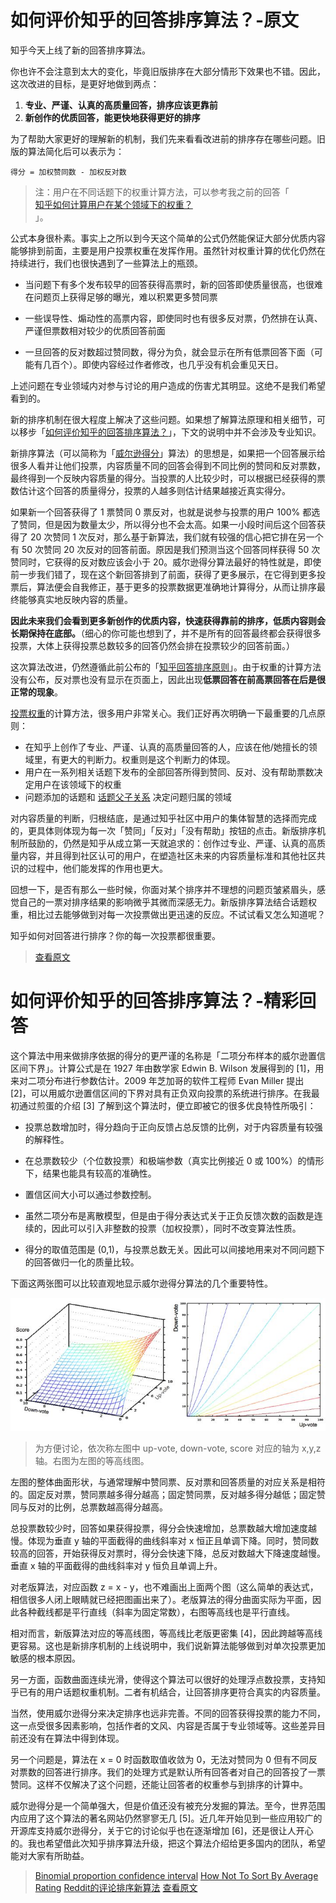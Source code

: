 # 如何评价知乎的回答排序算法？-原文

知乎今天上线了新的回答排序算法。

你也许不会注意到太大的变化，毕竟旧版排序在大部分情形下效果也不错。因此，这次改进的目标，是更好地做到两点：

1. **专业、严谨、认真的高质量回答，排序应该更靠前**
2. **新创作的优质回答，能更快地获得更好的排序**

为了帮助大家更好的理解新的机制，我们先来看看改进前的排序存在哪些问题。旧版的算法简化后可以表示为：

```
得分 = 加权赞同数 - 加权反对数
```

> 注：用户在不同话题下的权重计算方法，可以参考我之前的回答「  
> [知乎如何计算用户在某个领域下的权重？](http://www.zhihu.com/question/21544084)  
> 」。

公式本身很朴素。事实上之所以到今天这个简单的公式仍然能保证大部分优质内容能够排到前面，主要是用户投票权重在发挥作用。虽然针对权重计算的优化仍然在持续进行，我们也很快遇到了一些算法上的瓶颈。

* 当问题下有多个发布较早的回答获得高票时，新的回答即使质量很高，也很难在问题页上获得足够的曝光，难以积累更多赞同票

* 一些误导性、煽动性的高票内容，即使同时也有很多反对票，仍然排在认真、严谨但票数相对较少的优质回答前面

* 一旦回答的反对数超过赞同数，得分为负，就会显示在所有低票回答下面（可能有几百个）。即使内容经过作者修改，也几乎没有机会重见天日。

上述问题在专业领域内对参与讨论的用户造成的伤害尤其明显。这绝不是我们希望看到的。

新的排序机制在很大程度上解决了这些问题。如果想了解算法原理和相关细节，可以移步「[如何评价知乎的回答排序算法？](http://www.zhihu.com/question/26933554)」，下文的说明中并不会涉及专业知识。

新排序算法（可以简称为「[威尔逊得分](https://link.zhihu.com/?target=http%3A//en.wikipedia.org/wiki/Binomial_proportion_confidence_interval%23Wilson_score_interval)」算法）的思想是，如果把一个回答展示给很多人看并让他们投票，内容质量不同的回答会得到不同比例的赞同和反对票数，最终得到一个反映内容质量的得分。当投票的人比较少时，可以根据已经获得的票数估计这个回答的质量得分，投票的人越多则估计结果越接近真实得分。

如果新一个回答获得了 1 票赞同 0 票反对，也就是说参与投票的用户 100% 都选了赞同，但是因为数量太少，所以得分也不会太高。如果一小段时间后这个回答获得了 20 次赞同 1 次反对，那么基于新算法，我们就有较强的信心把它排在另一个有 50 次赞同 20 次反对的回答前面。原因是我们预测当这个回答同样获得 50 次赞同时，它获得的反对数应该会小于 20。威尔逊得分算法最好的特性就是，即使前一步我们错了，现在这个新回答排到了前面，获得了更多展示，在它得到更多投票后，算法便会自我修正，基于更多的投票数据更准确地计算得分，从而让排序最终能够真实地反映内容的质量。

**因此未来我们会看到更多新创作的优质内容，快速获得靠前的排序，低质内容则会长期保持在底部。**（细心的你可能也想到了，并不是所有的回答最终都会获得很多投票，大体上获得投票总数较多的回答仍然会排在投票较少的回答前面。）

这次算法改进，仍然遵循此前公布的「[知乎回答排序原则](http://www.zhihu.com/question/19576738)」。由于权重的计算方法没有公布，反对票也没有显示在页面上，因此出现**低票回答在前高票回答在后是很正常的现象**。

[投票权重](http://www.zhihu.com/question/21544084)的计算方法，很多用户非常关心。我们正好再次明确一下最重要的几点原则：

* 在知乎上创作了专业、严谨、认真的高质量回答的人，应该在他/她擅长的领域里，有更大的判断力。权重则是这个判断力的体现。
* 用户在一系列相关话题下发布的全部回答所得到赞同、反对、没有帮助票数决定用户在该领域下的权重
* 问题添加的话题和
  [话题父子关系](http://www.zhihu.com/question/21544795)
  决定问题归属的领域

对内容质量的判断，归根结底，是通过知乎社区中用户的集体智慧的选择而完成的，更具体则体现为每一次「赞同」「反对」「没有帮助」按钮的点击。新版排序机制所鼓励的，仍然是知乎从成立第一天就追求的：创作过专业、严谨、认真的高质量内容，并且得到社区认可的用户，在塑造社区未来的内容质量标准和其他社区共识的过程中，他们能发挥的作用也更大。

回想一下，是否有那么一些时候，你面对某个排序并不理想的问题页皱紧眉头，感觉自己的一票对排序结果的影响微乎其微而深感无力。新版排序算法结合话题权重，相比过去能够做到对每一次投票做出更迅速的反应。不试试看又怎么知道呢？

知乎如何对回答进行排序？你的每一次投票都很重要。

> [查看原文](https://zhuanlan.zhihu.com/zhihu-product/19902495)

# 如何评价知乎的回答排序算法？-精彩回答

这个算法中用来做排序依据的得分的更严谨的名称是「二项分布样本的威尔逊置信区间下界」。计算公式是在 1927 年由数学家 Edwin B. Wilson 发展得到的 \[1\]，用来对二项分布进行参数估计。2009 年芝加哥的软件工程师 Evan Miller 提出 \[2\]，可以用威尔逊置信区间的下界对具有正负双向投票的系统进行排序。在我最初通过煎蛋的介绍 \[3\] 了解到这个算法时，便立即被它的很多优良特性所吸引：

* 投票总数增加时，得分趋向于正向反馈占总反馈的比例，对于内容质量有较强的解释性。
* 在总票数较少（个位数投票）和极端参数（真实比例接近 0 或 100%）的情形下，结果也能具有较高的准确性。

* 置信区间大小可以通过参数控制。

* 虽然二项分布是离散模型，但是由于得分表达式关于正负反馈次数的函数是连续的，因此可以引入非整数的投票（加权投票），同时不改变算法性质。

* 得分的取值范围是 \(0,1\)，与投票总数无关。因此可以间接地用来对不同问题下的回答做归一化的质量比较。

下面这两张图可以比较直观地显示威尔逊得分算法的几个重要特性。

![](/assets/import-威尔逊得分图1.png)

> 为方便讨论，依次称左图中 up-vote, down-vote, score 对应的轴为 x,y,z 轴。右图为左图的等高线图。

左图的整体曲面形状，与通常理解中赞同票、反对票和回答质量的对应关系是相符的。固定反对票，赞同票越多得分越高；固定赞同票，反对越多得分越低；固定赞同与反对的比例，总票数越高得分越高。

总投票数较少时，回答如果获得投票，得分会快速增加，总票数越大增加速度越慢。体现为垂直 y 轴的平面截得的曲线斜率对 x 恒正且单调下降。同时，赞同数较高的回答，开始获得反对票时，得分会快速下降，总反对数越大下降速度越慢。垂直 x 轴的平面截得的曲线斜率对 y 恒负且单调上升。

对老版算法，对应函数 z = x - y，也不难画出上面两个图（这么简单的表达式，相信很多人闭上眼睛就已经把图画出来了）。老版算法的得分曲面实际为平面，因此各种截线都是平行直线（斜率为固定常数），右图等高线也是平行直线。

相对而言，新版算法对应的等高线图，等高线比老版更密集 \[4\]，因此跨越等高线更容易。这也是新排序机制的上线说明中，我们说新算法能够做到对单次投票更加敏感的根本原因。

另一方面，函数曲面连续光滑，使得这个算法可以很好的处理浮点数投票，支持知乎已有的用户话题权重机制。二者有机结合，让回答排序更符合真实的内容质量。

当然，使用威尔逊得分来决定排序也远非完善。不同的回答获得投票的能力不同，这一点受很多因素影响，包括作者的文风、内容是否属于专业领域等。这些差异目前还没有在算法中得到体现。

另一个问题是，算法在 x = 0 时函数取值收敛为 0，无法对赞同为 0 但有不同反对票数的回答进行排序。我们的处理方式是默认所有回答者对自己的回答投了一票赞同。这样不仅解决了这个问题，还能让回答者的权重参与到排序的计算中。

威尔逊得分是一个简单强大，但是价值还没有被充分发掘的算法。至今，世界范围内应用了这个算法的著名网站仍然寥寥无几 \[5\]。近几年开始见到一些应用较广的开源库支持威尔逊得分，关于它的讨论似乎也在逐渐增加 \[6\]，还是很让人开心的。我也希望借此次知乎排序算法升级，把这个算法介绍给更多国内的团队，希望能对大家有所助益。

> [Binomial proportion confidence interval](https://en.wikipedia.org/wiki/Binomial_proportion_confidence_interval#Wilson_score_interval)
> [How Not To Sort By Average Rating](http://www.evanmiller.org/how-not-to-sort-by-average-rating.html)
> [Reddit的评论排序新算法](http://jandan.net/2014/04/03/reddits-comment-sorting.html)
> [查看原文](https://www.zhihu.com/question/26933554)



